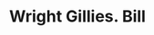 ---
doi: 10.7916/D832170X
date_other: '1918'
date_other_textual: '1918'
form: printed ephemera
genre:
- Invoices
name:
- Wright Gillies
object_in_context_url: https://biggert.cul.columbia.edu/items/view/ave_biggert_01160
subject_hierarchical_geographic:
- New York, New York, United States
subject_name:
- Wright Gillies
title: Wright Gillies. Bill
sort_title: Wright Gillies. Bill
call_number: ave_biggert_01160
coordinates:
- 40.71277777777778,-74.00583333333333
pid: ave_biggert_01160
identifiers: ave_biggert_01160
canvas_id: ldpd:396424
permalink: "/items/ave_biggert_01160/"
layout: iiif-image-page
---